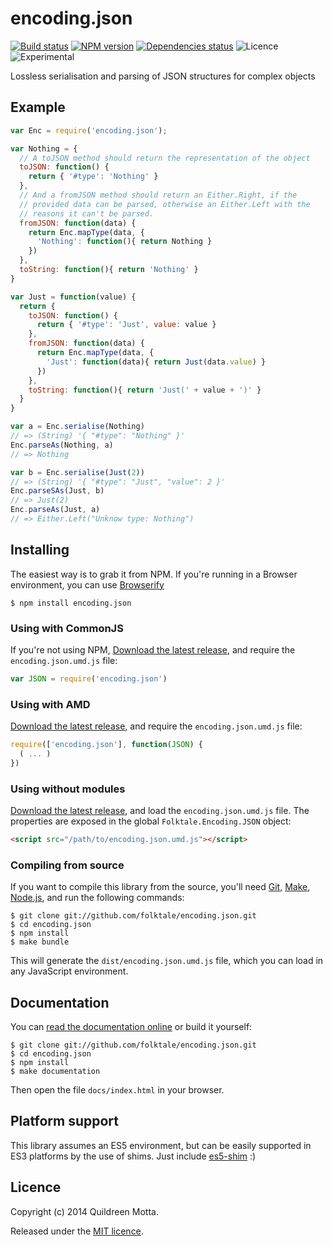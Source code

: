 encoding.json
=============

[![Build status](https://img.shields.io/travis/folktale/encoding.json/master.svg?style=flat)](https://travis-ci.org/folktale/encoding.json)
[![NPM version](https://img.shields.io/npm/v/encoding.json.svg?style=flat)](https://npmjs.org/package/encoding.json)
[![Dependencies status](https://img.shields.io/david/folktale/encoding.json.svg?style=flat)](https://david-dm.org/folktale/encoding.json)
![Licence](https://img.shields.io/npm/l/encoding.json.svg?style=flat&label=licence)
![Experimental](https://img.shields.io/badge/stability-experimental-orange.svg?style=flat)


Lossless serialisation and parsing of JSON structures for complex objects


## Example

```js
var Enc = require('encoding.json');

var Nothing = {
  // A toJSON method should return the representation of the object
  toJSON: function() {
    return { '#type': 'Nothing' }
  },
  // And a fromJSON method should return an Either.Right, if the
  // provided data can be parsed, otherwise an Either.Left with the
  // reasons it can't be parsed.
  fromJSON: function(data) {
    return Enc.mapType(data, {
      'Nothing': function(){ return Nothing }
    })
  },
  toString: function(){ return 'Nothing' }
}

var Just = function(value) {
  return {
    toJSON: function() {
      return { '#type': 'Just', value: value }
    },
    fromJSON: function(data) {
      return Enc.mapType(data, {
        'Just': function(data){ return Just(data.value) }
      })
    },
    toString: function(){ return 'Just(' + value + ')' }
  }
}

var a = Enc.serialise(Nothing)
// => (String) '{ "#type": "Nothing" }'
Enc.parseAs(Nothing, a)
// => Nothing

var b = Enc.serialise(Just(2))
// => (String) '{ "#type": "Just", "value": 2 }'
Enc.parseSAs(Just, b)
// => Just(2)
Enc.parseAs(Just, a)
// => Either.Left("Unknow type: Nothing")
```


## Installing

The easiest way is to grab it from NPM. If you're running in a Browser
environment, you can use [Browserify][]

    $ npm install encoding.json


### Using with CommonJS

If you're not using NPM, [Download the latest release][release], and require
the `encoding.json.umd.js` file:

```js
var JSON = require('encoding.json')
```


### Using with AMD

[Download the latest release][release], and require the `encoding.json.umd.js`
file:

```js
require(['encoding.json'], function(JSON) {
  ( ... )
})
```


### Using without modules

[Download the latest release][release], and load the `encoding.json.umd.js`
file. The properties are exposed in the global `Folktale.Encoding.JSON` object:

```html
<script src="/path/to/encoding.json.umd.js"></script>
```


### Compiling from source

If you want to compile this library from the source, you'll need [Git][],
[Make][], [Node.js][], and run the following commands:

    $ git clone git://github.com/folktale/encoding.json.git
    $ cd encoding.json
    $ npm install
    $ make bundle
    
This will generate the `dist/encoding.json.umd.js` file, which you can load in
any JavaScript environment.

    
## Documentation

You can [read the documentation online][docs] or build it yourself:

    $ git clone git://github.com/folktale/encoding.json.git
    $ cd encoding.json
    $ npm install
    $ make documentation

Then open the file `docs/index.html` in your browser.


## Platform support

This library assumes an ES5 environment, but can be easily supported in ES3
platforms by the use of shims. Just include [es5-shim][] :)


## Licence

Copyright (c) 2014 Quildreen Motta.

Released under the [MIT licence](https://github.com/folktale/encoding.json/blob/master/LICENCE).

<!-- links -->
[Fantasy Land]: https://github.com/fantasyland/fantasy-land
[Browserify]: http://browserify.org/
[Git]: http://git-scm.com/
[Make]: http://www.gnu.org/software/make/
[Node.js]: http://nodejs.org/
[es5-shim]: https://github.com/kriskowal/es5-shim
[docs]: http://folktale.github.io/encoding.json
<!-- [release: https://github.com/folktale/encoding.json/releases/download/v$VERSION/encoding.json-$VERSION.tar.gz] -->
[release]: https://github.com/folktale/encoding.json/releases/download/v0.0.0/encoding.json-0.0.0.tar.gz
<!-- [/release] -->
